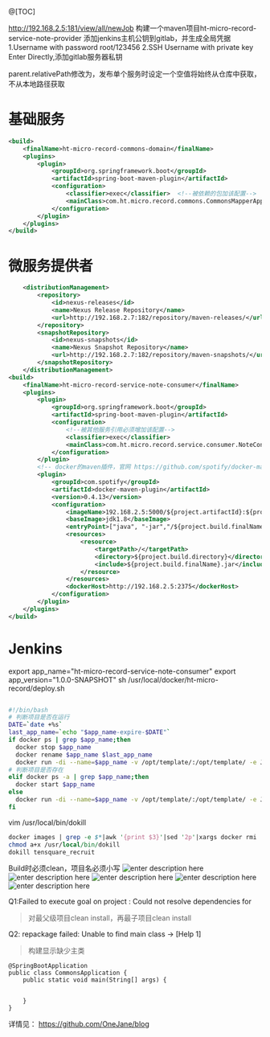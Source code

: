 @[TOC]

http://192.168.2.5:181/view/all/newJob 构建一个maven项目ht-micro-record-service-note-provider
添加jenkins主机公钥到gitlab，并生成全局凭据
1.Username with password root/123456
2.SSH Username with private key Enter Directly,添加gitlab服务器私钥

parent.relativePath修改为<relativePath />，发布单个服务时设定一个空值将始终从仓库中获取，不从本地路径获取

# 基础服务

``` xml
<build>
    <finalName>ht-micro-record-commons-domain</finalName>
    <plugins>
        <plugin>
            <groupId>org.springframework.boot</groupId>
            <artifactId>spring-boot-maven-plugin</artifactId>
            <configuration>
                <classifier>exec</classifier>  <!--被依赖的包加该配置-->
                <mainClass>com.ht.micro.record.commons.CommonsMapperApplication</mainClass>
            </configuration>
        </plugin>
    </plugins>
</build>
```
# 微服务提供者

``` xml
	<distributionManagement>
		<repository>
			<id>nexus-releases</id>
			<name>Nexus Release Repository</name>
			<url>http://192.168.2.7:182/repository/maven-releases/</url>
		</repository>
		<snapshotRepository>
			<id>nexus-snapshots</id>
			<name>Nexus Snapshot Repository</name>
			<url>http://192.168.2.7:182/repository/maven-snapshots/</url>
		</snapshotRepository>
	</distributionManagement>
<build>
    <finalName>ht-micro-record-service-note-consumer</finalName>
    <plugins>
        <plugin>
            <groupId>org.springframework.boot</groupId>
            <artifactId>spring-boot-maven-plugin</artifactId>
            <configuration>
			    <!--被其他服务引用必须增加该配置-->
			    <classifier>exec</classifier>
                <mainClass>com.ht.micro.record.service.consumer.NoteConsumerServiceApplication</mainClass>
            </configuration>
        </plugin>
        <!-- docker的maven插件，官网 https://github.com/spotify/docker-maven-plugin -->
        <plugin>
            <groupId>com.spotify</groupId>
            <artifactId>docker-maven-plugin</artifactId>
            <version>0.4.13</version>
            <configuration>
                <imageName>192.168.2.5:5000/${project.artifactId}:${project.version}</imageName>
                <baseImage>jdk1.8</baseImage>
                <entryPoint>["java", "-jar","/${project.build.finalName}.jar"]</entryPoint>
                <resources>
                    <resource>
                        <targetPath>/</targetPath>
                        <directory>${project.build.directory}</directory>
                        <include>${project.build.finalName}.jar</include>
                    </resource>
                </resources>
                <dockerHost>http://192.168.2.5:2375</dockerHost>
            </configuration>
        </plugin>
    </plugins>
</build>
```

# Jenkins
export app_name="ht-micro-record-service-note-consumer"
export app_version="1.0.0-SNAPSHOT"
sh /usr/local/docker/ht-micro-record/deploy.sh

``` bash

#!/bin/bash
# 判断项目是否在运行
DATE=`date +%s`
last_app_name=`echo "$app_name-expire-$DATE"`
if docker ps | grep $app_name;then
  docker stop $app_name
  docker rename $app_name $last_app_name
  docker run -di --name=$app_name -v /opt/template/:/opt/template/ -e JAVA_OPTS='-Xmx3g -Xms3g' --net=host 192.168.2.7:5000/$app_name:$app_version
# 判断项目是否存在
elif docker ps -a | grep $app_name;then
  docker start $app_name
else
  docker run -di --name=$app_name -v /opt/template/:/opt/template/ -e JAVA_OPTS='-Xmx3g -Xms3g' --net=host 192.168.2.7:5000/$app_name:$app_version
fi

```

vim /usr/local/bin/dokill

``` perl
docker images | grep -e $*|awk '{print $3}'|sed '2p'|xargs docker rmi
chmod a+x /usr/local/bin/dokill
dokill tensquare_recruit
```
Build时必须clean，项目名必须小写
![enter description here](https://www.github.com/OneJane/blog/raw/master/小书匠/1563789548337.png)
![enter description here](https://www.github.com/OneJane/blog/raw/master/小书匠/1564397581018.png)
![enter description here](https://www.github.com/OneJane/blog/raw/master/小书匠/1563789561923.png)
![enter description here](https://www.github.com/OneJane/blog/raw/master/小书匠/1563789568408.png)
![enter description here](https://www.github.com/OneJane/blog/raw/master/小书匠/1563789572978.png)

Q1:Failed to execute goal on project  : Could not resolve dependencies for

> 对最父级项目clean install，再最子项目clean install

Q2: repackage failed: Unable to find main class -> [Help 1]

> 构建显示缺少主类

``` 
@SpringBootApplication
public class CommonsApplication {
    public static void main(String[] args) {


    }
}
```



详情见：
https://github.com/OneJane/blog
